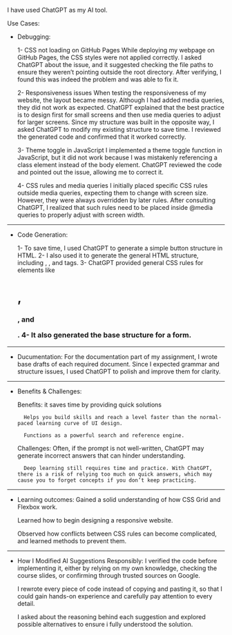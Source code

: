 I have used ChatGPT as my AI tool.

Use Cases: 

* Debugging: 
    
    1- CSS not loading on GitHub Pages
        While deploying my webpage on GitHub Pages, the CSS styles were not applied correctly. I asked ChatGPT about the issue, and it suggested checking the file paths to ensure they weren’t pointing outside the root directory. After verifying, I found this was indeed the problem and was able to fix it.
    
    2- Responsiveness issues 
        When testing the responsiveness of my website, the layout became messy. Although I had added media queries, they did not work as expected. ChatGPT explained that the best practice is to design first for small screens and then use media queries to adjust for larger screens. Since my structure was built in the opposite way, I asked ChatGPT to modify my existing structure to save time. I reviewed the generated code and confirmed that it worked correctly.

    3- Theme toggle in JavaScript
        I implemented a theme toggle function in JavaScript, but it did not work because I was mistakenly referencing a class element instead of the body element. ChatGPT reviewed the code and pointed out the issue, allowing me to correct it.

    4- CSS rules and media queries
        I initially placed specific CSS rules outside media queries, expecting them to change with screen size. However, they were always overridden by later rules. After consulting ChatGPT, I realized that such rules need to be placed inside @media queries to properly adjust with screen width.


---------------------------------------------------------------------


* Code Generation: 

    1- To save time, I used ChatGPT to generate a simple button structure in HTML. 
    2- I also used it to generate the general HTML structure, including <!DOCTYPE html>, <link>, and <meta> tags.
    3- ChatGPT provided general CSS rules for elements like <h1>, <h3>, and <p>.
    4- It also generated the base structure for a form.

-----------------------------------------------------------------

* Ducumentation:
    For the documentation part of my assignment, I wrote base drafts of each required document. Since I expected grammar and structure issues, I used ChatGPT to polish and improve them for clarity.




-------------------------------------------------------------------
* Benefits & Challenges: 
    
    Benefits:
        it saves time by providing quick solutions 
    
        Helps you build skills and reach a level faster than the normal-paced learning curve of UI design.

        Functions as a powerful search and reference engine. 

    Challenges:
        Often, if the prompt is not well-written, ChatGPT may generate incorrect answers that can hinder understanding. 

        Deep learning still requires time and practice. With ChatGPT, there is a risk of relying too much on quick answers, which may cause you to forget concepts if you don’t keep practicing. 

------------------------------------------------------------------------
* Learning outcomes: 
    Gained a solid understanding of how CSS Grid and Flexbox work. 
    
    Learned how to begin designing a responsive website.
    
    Observed how conflicts between CSS rules can become complicated, and learned methods to prevent them. 


-------------------------------------------------------------------------
* How I Modified AI Suggestions Responsibly:
    I verified the code before implementing it, either by relying on my own knowledge, checking the course slides, or confirming through trusted sources on Google.

    I rewrote every piece of code instead of copying and pasting it, so that I could gain hands-on experience and carefully pay attention to every detail.

    I asked about the reasoning behind each suggestion and explored possible alternatives to ensure i fully understood the solution. 


